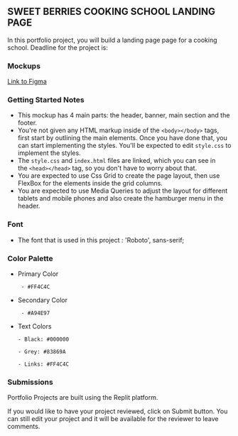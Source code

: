 ## **SWEET BERRIES COOKING SCHOOL LANDING PAGE**

In this portfolio project, you will build a landing page page for a cooking school.
Deadline for the project is: 

### Mockups

[Link to Figma](https://www.figma.com/file/8WKAikBTMgFVXPRWQpYT7i/Sweet-Berries-Cooking-School---Updated?node-id=0-1&t=LijVShfU8xa6nhdh-0) 

### Getting Started Notes

- This mockup has 4 main parts: the header, banner, main section and the footer.
- You're not given any HTML markup inside of the `<body></body>` tags, first start by outlining the main elements. Once you have done that, you can start implementing the styles. You'll be expected to edit `style.css` to implement the styles.
- The `style.css` and `index.html` files are linked, which you can see in the `<head></head>` tag, so you don't have to worry about that.
- You are expected to use Css Grid to create the page layout, then use FlexBox for the elements inside the grid columns.
- You are expected to use Media Queries to adjust the layout for different tablets and mobile phones and also create the hamburger menu in the header.

### Font

- The font that is used in this project : 'Roboto', sans-serif;

### Color Palette

- Primary Color

       - #FF4C4C

- Secondary Color

       - #A94E97

- Text Colors

      - Black: #000000

      - Grey: #83869A

      - Links: #FF4C4C

### Submissions

Portfolio Projects are built using the Replit platform.

If you would like to have your project reviewed, click on Submit button. You can still edit your project and it will be available for the reviewer to leave comments.